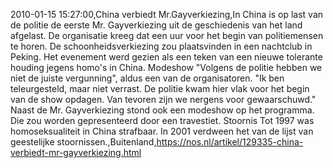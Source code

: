 2010-01-15 15:27:00,China verbiedt Mr.Gayverkiezing,In China is op last van de politie de eerste Mr. Gayverkiezing uit de geschiedenis van het land afgelast. De organisatie kreeg dat een uur voor het begin van politiemensen te horen. De schoonheidsverkiezing zou plaatsvinden in een nachtclub in Peking. Het evenement werd gezien als een teken van een nieuwe tolerante houding jegens homo's in China. Modeshow "Volgens de politie hebben we niet de juiste vergunning", aldus een van de organisatoren. "Ik ben teleurgesteld, maar niet verrast. De politie kwam hier vlak voor het begin van de show opdagen. Van tevoren zijn we nergens voor gewaarschuwd." Naast de Mr. Gayverkiezing stond ook een modeshow op het programma. Die zou worden gepresenteerd door een travestiet. Stoornis Tot 1997 was homoseksualiteit in China strafbaar. In 2001 verdween het van de lijst van geestelijke stoornissen.,Buitenland,https://nos.nl/artikel/129335-china-verbiedt-mr-gayverkiezing.html